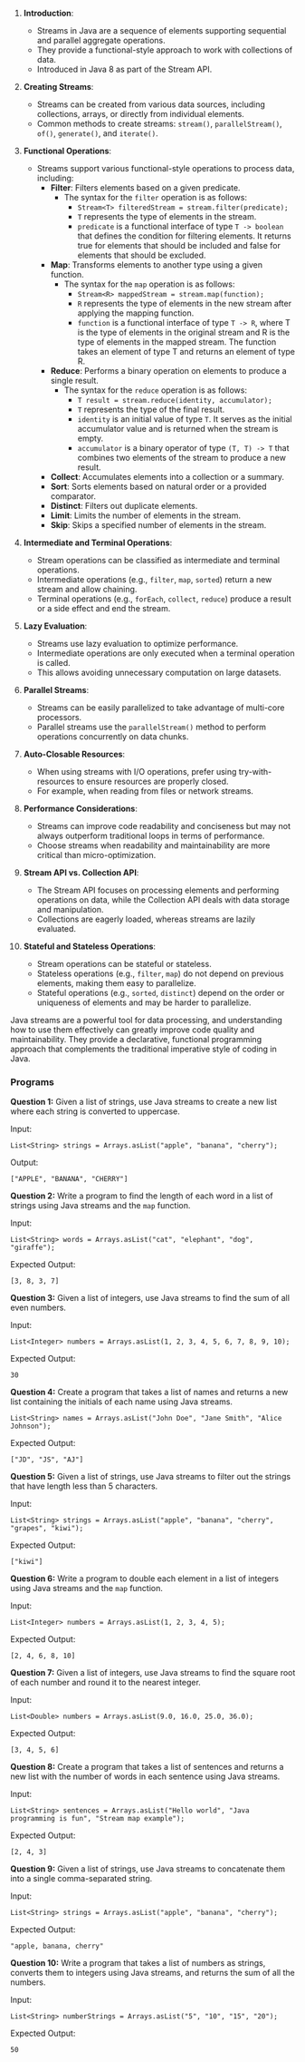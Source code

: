 1. **Introduction**:
    - Streams in Java are a sequence of elements supporting sequential and parallel aggregate operations.
    - They provide a functional-style approach to work with collections of data.
    - Introduced in Java 8 as part of the Stream API.

2. **Creating Streams**:
    - Streams can be created from various data sources, including collections, arrays, or directly from individual elements.
    - Common methods to create streams: `stream()`, `parallelStream()`, `of()`, `generate()`, and `iterate()`.

3. **Functional Operations**:
    - Streams support various functional-style operations to process data, including:
        - **Filter**: Filters elements based on a given predicate.
          - The syntax for the `filter` operation is as follows:
            - ```Stream<T> filteredStream = stream.filter(predicate);```
            - `T` represents the type of elements in the stream.
            - `predicate` is a functional interface of type `T -> boolean` that defines the condition for filtering elements. It returns true for elements that should be included and false for elements that should be excluded.
        - **Map**: Transforms elements to another type using a given function.
          - The syntax for the `map` operation is as follows:
            - ```Stream<R> mappedStream = stream.map(function);```
            - `R` represents the type of elements in the new stream after applying the mapping function. 
            - `function` is a functional interface of type `T -> R`, where T is the type of elements in the original stream and R is the type of elements in the mapped stream. The function takes an element of type T and returns an element of type R.
        - **Reduce**: Performs a binary operation on elements to produce a single result.
          - The syntax for the `reduce` operation is as follows:
            - ```T result = stream.reduce(identity, accumulator);```
            - `T` represents the type of the final result.
            - `identity` is an initial value of type `T`. It serves as the initial accumulator value and is returned when the stream is empty.
            - `accumulator` is a binary operator of type `(T, T) -> T` that combines two elements of the stream to produce a new result.
        - **Collect**: Accumulates elements into a collection or a summary.
        - **Sort**: Sorts elements based on natural order or a provided comparator.
        - **Distinct**: Filters out duplicate elements.
        - **Limit**: Limits the number of elements in the stream.
        - **Skip**: Skips a specified number of elements in the stream.

4. **Intermediate and Terminal Operations**:
    - Stream operations can be classified as intermediate and terminal operations.
    - Intermediate operations (e.g., `filter`, `map`, `sorted`) return a new stream and allow chaining.
    - Terminal operations (e.g., `forEach`, `collect`, `reduce`) produce a result or a side effect and end the stream.

5. **Lazy Evaluation**:
    - Streams use lazy evaluation to optimize performance.
    - Intermediate operations are only executed when a terminal operation is called.
    - This allows avoiding unnecessary computation on large datasets.

6. **Parallel Streams**:
    - Streams can be easily parallelized to take advantage of multi-core processors.
    - Parallel streams use the `parallelStream()` method to perform operations concurrently on data chunks.

7. **Auto-Closable Resources**:
    - When using streams with I/O operations, prefer using try-with-resources to ensure resources are properly closed.
    - For example, when reading from files or network streams.

8. **Performance Considerations**:
    - Streams can improve code readability and conciseness but may not always outperform traditional loops in terms of performance.
    - Choose streams when readability and maintainability are more critical than micro-optimization.

9. **Stream API vs. Collection API**:
    - The Stream API focuses on processing elements and performing operations on data, while the Collection API deals with data storage and manipulation.
    - Collections are eagerly loaded, whereas streams are lazily evaluated.

10. **Stateful and Stateless Operations**:
    - Stream operations can be stateful or stateless.
    - Stateless operations (e.g., `filter`, `map`) do not depend on previous elements, making them easy to parallelize.
    - Stateful operations (e.g., `sorted`, `distinct`) depend on the order or uniqueness of elements and may be harder to parallelize.

Java streams are a powerful tool for data processing, and understanding how to use them effectively can greatly improve code quality and maintainability. They provide a declarative, functional programming approach that complements the traditional imperative style of coding in Java.

### Programs

**Question 1:** Given a list of strings, use Java streams to create a new list where each string is converted to uppercase.

Input:
```
List<String> strings = Arrays.asList("apple", "banana", "cherry");
```
Output:
```
["APPLE", "BANANA", "CHERRY"]
```

**Question 2:** Write a program to find the length of each word in a list of strings using Java streams and the `map` function.

Input:
```
List<String> words = Arrays.asList("cat", "elephant", "dog", "giraffe");
```
Expected Output:
```
[3, 8, 3, 7]
```

**Question 3:** Given a list of integers, use Java streams to find the sum of all even numbers.

Input:
```
List<Integer> numbers = Arrays.asList(1, 2, 3, 4, 5, 6, 7, 8, 9, 10);
```
Expected Output:
```
30
```

**Question 4:** Create a program that takes a list of names and returns a new list containing the initials of each name using Java streams.

```
List<String> names = Arrays.asList("John Doe", "Jane Smith", "Alice Johnson");
```
Expected Output:
```
["JD", "JS", "AJ"]
```

**Question 5:** Given a list of strings, use Java streams to filter out the strings that have length less than 5 characters.

Input:
```
List<String> strings = Arrays.asList("apple", "banana", "cherry", "grapes", "kiwi");
```
Expected Output:
```
["kiwi"]
```

**Question 6:** Write a program to double each element in a list of integers using Java streams and the `map` function.

Input:
```
List<Integer> numbers = Arrays.asList(1, 2, 3, 4, 5);
```
Expected Output:
```
[2, 4, 6, 8, 10]
```

**Question 7:** Given a list of integers, use Java streams to find the square root of each number and round it to the nearest integer.

Input:
```
List<Double> numbers = Arrays.asList(9.0, 16.0, 25.0, 36.0);
```
Expected Output:
```
[3, 4, 5, 6]
```

**Question 8:** Create a program that takes a list of sentences and returns a new list with the number of words in each sentence using Java streams.

Input:
```
List<String> sentences = Arrays.asList("Hello world", "Java programming is fun", "Stream map example");
```
Expected Output:
```
[2, 4, 3]
```

**Question 9:** Given a list of strings, use Java streams to concatenate them into a single comma-separated string.

Input:
```
List<String> strings = Arrays.asList("apple", "banana", "cherry");
```
Expected Output:
```
"apple, banana, cherry"
```

**Question 10:** Write a program that takes a list of numbers as strings, converts them to integers using Java streams, and returns the sum of all the numbers.

Input:
```
List<String> numberStrings = Arrays.asList("5", "10", "15", "20");
```
Expected Output:
```
50
```